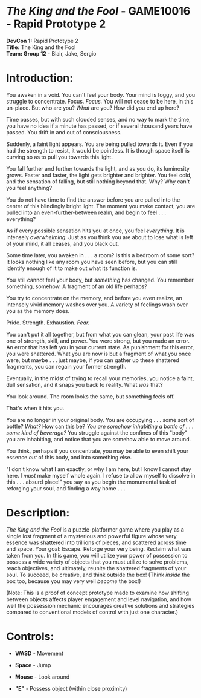 # **_The King and the Fool_ - GAME10016 - Rapid Prototype 2**

**DevCon 1:** Rapid Prototype 2  
**Title:** The King and the Fool  
**Team: Group 12** - Blair, Jake, Sergio   

# Introduction:

You awaken in a void. You can't feel your body. Your mind is foggy, and you struggle to concentrate. Focus. _Focus._ You will not cease to be here, in this un-place. But who are you? _What_ are you? How did you end up here?

Time passes, but with such clouded senses, and no way to mark the time, you have no idea if a minute has passed, or if several thousand years have passed. You drift in and out of consciousness.

Suddenly, a faint light appears. You are being pulled towards it. Even if you had the strength to resist, it would be pointless. It is though space itself is curving so as to pull you towards this light.

You fall further and further towards the light, and as you do, its luminosity grows. Faster and faster, the light gets brighter and brighter. You feel cold, and the sensation of falling, but still nothing beyond that. Why? Why can't you feel anything? 

You do not have time to find the answer before you are pulled into the center of this blindingly bright light. The moment you make contact, you are pulled into an even-further-between realm, and begin to feel . . . everything?

As if every possible sensation hits you at once, you feel _everything._ It is intensely _overwhelming._ Just as you think you are about to lose what is left of your mind, it all ceases, and you black out. 

Some time later, you awaken in . . . a room? Is this a bedroom of some sort? It looks nothing like any room you have seen before, but you can still identify enough of it to make out what its function is. 

You still cannot feel your body, but _something_ has changed. You remember something, somehow. A fragment of an old life perhaps? 

You try to concentrate on the memory, and before you even realize, an intensely vivid memory washes over you. A variety of feelings wash over you as the memory does.

Pride. Strength. Exhaustion. _Fear._ 

 You can't put it all together, but from what you can glean, your past life was one of strength, skill, and power. You were strong, but you made an error. An error that has left you in your current state. As punishment for this error, you were shattered. What you are now is but a fragment of what you once were, but maybe . . . just maybe, if you can gather up these shattered fragments, you can regain your former strength. 

 Eventually, in the midst of trying to recall your memories, you notice a faint, dull sensation, and it snaps you back to reality. What _was_ that? 

 You look around. The room looks the same, but something feels off. 

 That's when it hits you. 

 You are no longer in your original body. You are occupying . . . some sort of bottle? _What?_ How can this be? _You are somehow inhabiting a bottle of . . . some kind of beverage?_ You struggle against the confines of this "body" you are inhabiting, and notice that you are somehow able to move around. 
 
 You think, perhaps if you concentrate, you may be able to even shift your essence _out_ of this body, and into something else.

 "I don't know what I am exactly, or why I am here, but I know I cannot stay here. I _must_ make myself whole again. I refuse to allow myself to dissolve in this . . . absurd place!" you say as you begin the monumental task of reforging your soul, and finding a way home . . .
 
# Description:

_The King and the Fool_ is a puzzle-platformer game where you play as a single lost fragment of a mysterious and powerful figure whose very essence was shattered into trillions of pieces, and scattered across time and space. Your goal: Escape. Reforge your very being. Reclaim what was taken from you. In this game, you will utilize your power of possession to possess a wide variety of objects that you must utilize to solve problems, reach objectives, and ultimately, reunite the shattered fragments of your soul. To succeed, be creative, and think outside the box! (Think _inside_ the box too, because you may very well _become_ the box!) 

(Note: This is a proof of concept prototype made to examine how shifting between objects affects player engagement and level navigation, and how well the possession mechanic encourages creative solutions and strategies compared to conventional models of control with just one character.)

# Controls:

- **WASD** - Movement

- **Space** - Jump

- **Mouse** - Look around

- **"E"** - Possess object (within close proximity)
